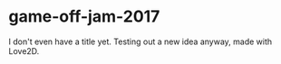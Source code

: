 # game-off-jam-2017
I don't even have a title yet. Testing out a new idea anyway, made with Love2D.
